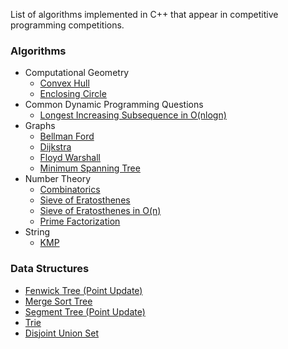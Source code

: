 List of algorithms implemented in C++ that appear in competitive programming competitions.

### Algorithms
* Computational Geometry
  * [Convex Hull](https://github.com/zhuodannychen/Algorithms/blob/master/algorithms/computational-geometry/convex_hull.cpp)
  * [Enclosing Circle](https://github.com/zhuodannychen/Algorithms/blob/master/algorithms/computational-geometry/enclosing_circle.cpp)
* Common Dynamic Programming Questions
  * [Longest Increasing Subsequence in O(nlogn)](https://github.com/zhuodannychen/Algorithms/blob/master/algorithms/dp/longest_increasing_sub.cpp)
* Graphs
  * [Bellman Ford](https://github.com/zhuodannychen/Algorithms/blob/master/algorithms/graphs/bellman_ford.cpp)
  * [Dijkstra](https://github.com/zhuodannychen/Algorithms/blob/master/algorithms/graphs/dijkstra.cpp)
  * [Floyd Warshall](https://github.com/zhuodannychen/Algorithms/blob/master/algorithms/graphs/floyd_warshall.cpp)
  * [Minimum Spanning Tree](https://github.com/zhuodannychen/Algorithms/blob/master/algorithms/graphs/min_span_tree.cpp)
* Number Theory
  * [Combinatorics](https://github.com/zhuodannychen/Algorithms/blob/master/algorithms/number_theory/combinatorics_inverse.cpp)
  * [Sieve of Eratosthenes](https://github.com/zhuodannychen/Algorithms/blob/master/algorithms/number_theory/sieve_eratosthenes.cpp)
  * [Sieve of Eratosthenes in O(n)](https://github.com/zhuodannychen/Algorithms/blob/master/algorithms/number_theory/sieve_eratosthenes_linear_time.cpp)
  * [Prime Factorization](https://github.com/zhuodannychen/Algorithms/blob/master/algorithms/number_theory/prime_factorization.cpp)
* String
  * [KMP](https://github.com/zhuodannychen/Algorithms/blob/master/algorithms/string/kmp.cpp)
  
### Data Structures
* [Fenwick Tree (Point Update)](https://github.com/zhuodannychen/Algorithms/blob/master/data-structures/fenwick_tree.cpp)
* [Merge Sort Tree](https://github.com/zhuodannychen/Algorithms/blob/master/data-structures/merge_sort_tree.cpp)
* [Segment Tree (Point Update)](https://github.com/zhuodannychen/Algorithms/blob/master/data-structures/segment_tree.cpp)
* [Trie](https://github.com/zhuodannychen/Algorithms/blob/master/data-structures/trie.cpp)
* [Disjoint Union Set](https://github.com/zhuodannychen/Algorithms/blob/master/data-structures/union_set.cpp)


